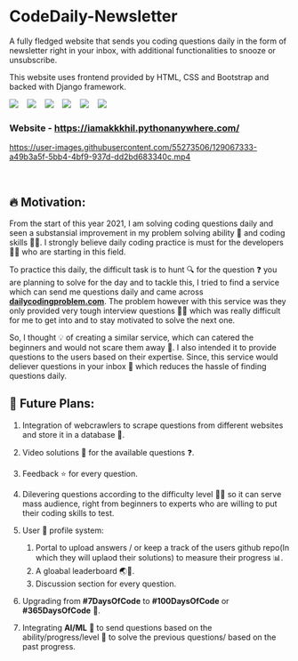# CodeDaily-Newsletter

A fully fledged website that sends you coding questions daily in the form of newsletter right in your inbox, with additional functionalities to snooze or unsubscribe. 

This website uses frontend provided by HTML, CSS and Bootstrap and backed with Django framework. 

<p align="left">
  <img src="https://img.shields.io/badge/django-092E20.svg?&style=for-the-badge&logo=django&logoColor=white" />&nbsp;&nbsp;&nbsp;
  <img src="https://img.shields.io/badge/python-FFD43B.svg?&style=for-the-badge&logo=python&logoColor=white" />&nbsp;&nbsp;&nbsp;
  <img src="https://img.shields.io/badge/jinja-FFFFFF.svg?&style=for-the-badge&logo=jinja&logoColor=black" />&nbsp;&nbsp;&nbsp;
  <img src="https://img.shields.io/badge/bootstrap-563d7c.svg?&style=for-the-badge&logo=bootstrap&logoColor=white" />&nbsp;&nbsp;&nbsp;
  <img src="https://img.shields.io/badge/Sqlite-20639B.svg?&style=for-the-badge&logo=sqlite&logoColor=white" />&nbsp;&nbsp;&nbsp;
 <img src="https://img.shields.io/badge/gmail-D14836.svg?&style=for-the-badge&logo=gmail&logoColor=white" />&nbsp;&nbsp;&nbsp;

</p>

### Website - https://iamakkkhil.pythonanywhere.com/


https://user-images.githubusercontent.com/55273506/129067333-a49b3a5f-5bb4-4bf9-937d-dd2bd683340c.mp4


<br>

## **🔥 Motivation**:
From the start of this year 2021, I am solving coding questions daily and seen a substansial improvement in my problem solving ability 💪 and coding skills 🐱‍💻. I strongly believe daily coding practice is must for the developers 👨‍💻 who are starting in this field. 

To practice this daily, the difficult task is to hunt 🔍 for the question ❓ you are planning to solve for the day and to tackle this, I tried to find a service which can send me questions daily and came across **[dailycodingproblem.com](https://www.dailycodingproblem.com/)**. The problem however with this service was they only provided very tough interview questions 😮‍💨 which was really difficult for me to get into and to stay motivated to solve the next one.

So, I thought 💡 of creating a similar service, which can catered the beginners and would not scare them away 🏃. I also intended it to provide questions to the users based on their expertise. Since, this service would deliever questions in your inbox 📧 which reduces the hassle of finding questions daily.


## **🔮 Future Plans:**
1. Integration of webcrawlers to scrape questions from different websites and store it in a database 💾.
2. Video solutions 🙋 for the available questions ❓.
3. Feedback ⭐ for every question.
4. Dilevering questions according to the difficulty level 🐱‍💻 so it can serve mass audience, right from beginners to experts who are willing to put their coding skills to test.
5. User 👤 profile system: 
    1. Portal to upload answers / or keep a track of the users github repo(In which they will uplaod their solutions) to measure their progress 📊.
    2. A gloabal leaderboard 🌏🏅.
    3. Discussion section for every question.

6. Upgrading from **#7DaysOfCode** to **#100DaysOfCode** or **#365DaysOfCode** 🚀.
7. Integrating **AI/ML** 🤖 to send questions based on the ability/progress/level 💪 to solve the previous questions/ based on the past progress.
